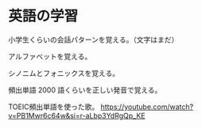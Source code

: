 # 英語の学習

小学生くらいの会話パターンを覚える。（文字はまだ）

アルファベットを覚える。

シノニムとフォニックスを覚える。

頻出単語 2000 語くらいを正しい発音で覚える。

TOEIC頻出単語を使った歌。
https://youtube.com/watch?v=PB1Mwr6c64w&si=r-aLbp3YdRgQp_KE

